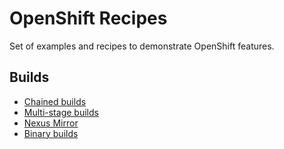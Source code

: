 # OpenShift Recipes

Set of examples and recipes to demonstrate OpenShift features.

## Builds

* [Chained builds](./builds/chained-builds)
* [Multi-stage builds](./builds/multi-stage-builds)
* [Nexus Mirror](./builds/nexus-mirror)
* [Binary builds](./builds/binary-builds)
